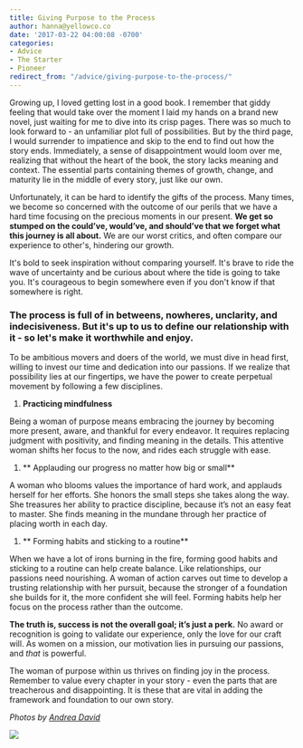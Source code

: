 ```yaml
---
title: Giving Purpose to the Process
author: hanna@yellowco.co
date: '2017-03-22 04:00:08 -0700'
categories:
- Advice
- The Starter
- Pioneer
redirect_from: "/advice/giving-purpose-to-the-process/"
---
```


Growing up, I loved getting lost in a good book. I remember that giddy feeling that would take over the moment I laid my hands on a brand new novel, just waiting for me to dive into its crisp pages. There was so much to look forward to - an unfamiliar plot full of possibilities. But by the third page, I would surrender to impatience and skip to the end to find out how the story ends. Immediately, a sense of disappointment would loom over me, realizing that without the heart of the book, the story lacks meaning and context. The essential parts containing themes of growth, change, and maturity lie in the middle of every story, just like our own. 

Unfortunately, it can be hard to identify the gifts of the process. Many times, we become so concerned with the outcome of our perils that we have a hard time focusing on the precious moments in our present. **We get so stumped on the could’ve, would’ve, and should’ve that we forget what this journey is all about.** We are our worst critics, and often compare our experience to other's, hindering our growth.

It's bold to seek inspiration without comparing yourself. It's brave to ride the wave of uncertainty and be curious about where the tide is going to take you. It's courageous to begin somewhere even if you don't know if that somewhere is right.

### **The process is full of in betweens, nowheres, unclarity, and indecisiveness. But it's up to us to define our relationship with it - so let's make it worthwhile and enjoy.**

To be ambitious movers and doers of the world, we must dive in head first, willing to invest our time and dedication into our passions. If we realize that possibility lies at our fingertips, we have the power to create perpetual movement by following a few disciplines.

1.  **Practicing mindfulness**

Being a woman of purpose means embracing the journey by becoming more present, aware, and thankful for every endeavor. It requires replacing judgment with positivity, and finding meaning in the details. This attentive woman shifts her focus to the now, and rides each struggle with ease.

1.  ** Applauding our progress no matter how big or small**

A woman who blooms values the importance of hard work, and applauds herself for her efforts. She honors the small steps she takes along the way. She treasures her ability to practice discipline, because it’s not an easy feat to master. She finds meaning in the mundane through her practice of placing worth in each day.

1.  ** Forming habits and sticking to a routine**

When we have a lot of irons burning in the fire, forming good habits and sticking to a routine can help create balance. Like relationships, our passions need nourishing. A woman of action carves out time to develop a trusting relationship with her pursuit, because the stronger of a foundation she builds for it, the more confident she will feel. Forming habits help her focus on the process rather than the outcome. 

**The truth is, success is not the overall goal; it’s just a perk.** No award or recognition is going to validate our experience, only the love for our craft will. As women on a mission, our motivation lies in pursuing our passions, and _that_ is powerful.

The woman of purpose within us thrives on finding joy in the process. Remember to value every chapter in your story - even the parts that are treacherous and disappointing. It is these that are vital in adding the framework and foundation to our own story.

_Photos by [Andrea David](http://andreadavid.co/)_

[![](https://yellow-blog-images.imgix.net/2017/01/JEssica-Estrada1-1.jpg)](http://jessica-marie.com/)
